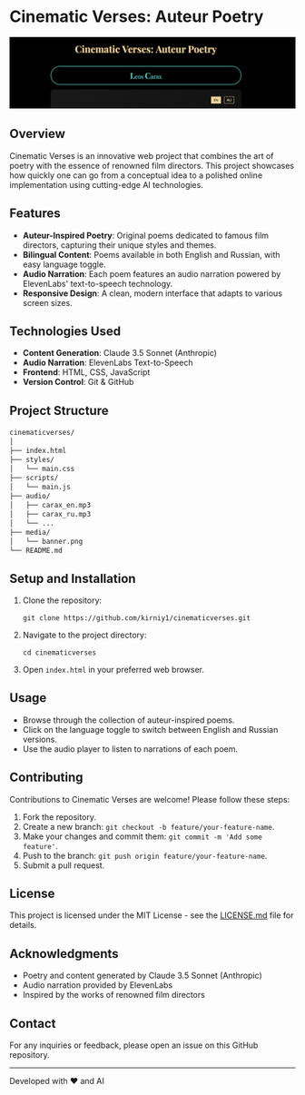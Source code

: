 # Cinematic Verses: Auteur Poetry

![Cinematic Verses Banner](/media/banner.png)

## Overview

Cinematic Verses is an innovative web project that combines the art of poetry with the essence of renowned film directors. This project showcases how quickly one can go from a conceptual idea to a polished online implementation using cutting-edge AI technologies.

## Features

- **Auteur-Inspired Poetry**: Original poems dedicated to famous film directors, capturing their unique styles and themes.
- **Bilingual Content**: Poems available in both English and Russian, with easy language toggle.
- **Audio Narration**: Each poem features an audio narration powered by ElevenLabs' text-to-speech technology.
- **Responsive Design**: A clean, modern interface that adapts to various screen sizes.

## Technologies Used

- **Content Generation**: Claude 3.5 Sonnet (Anthropic)
- **Audio Narration**: ElevenLabs Text-to-Speech
- **Frontend**: HTML, CSS, JavaScript
- **Version Control**: Git & GitHub

## Project Structure

```
cinematicverses/
│
├── index.html
├── styles/
│   └── main.css
├── scripts/
│   └── main.js
├── audio/
│   ├── carax_en.mp3
│   ├── carax_ru.mp3
│   └── ...
├── media/
│   └── banner.png
└── README.md
```

## Setup and Installation

1. Clone the repository:
   ```
   git clone https://github.com/kirniy1/cinematicverses.git
   ```
2. Navigate to the project directory:
   ```
   cd cinematicverses
   ```
3. Open `index.html` in your preferred web browser.

## Usage

- Browse through the collection of auteur-inspired poems.
- Click on the language toggle to switch between English and Russian versions.
- Use the audio player to listen to narrations of each poem.

## Contributing

Contributions to Cinematic Verses are welcome! Please follow these steps:

1. Fork the repository.
2. Create a new branch: `git checkout -b feature/your-feature-name`.
3. Make your changes and commit them: `git commit -m 'Add some feature'`.
4. Push to the branch: `git push origin feature/your-feature-name`.
5. Submit a pull request.

## License

This project is licensed under the MIT License - see the [LICENSE.md](LICENSE.md) file for details.

## Acknowledgments

- Poetry and content generated by Claude 3.5 Sonnet (Anthropic)
- Audio narration provided by ElevenLabs
- Inspired by the works of renowned film directors

## Contact

For any inquiries or feedback, please open an issue on this GitHub repository.

---

Developed with ❤️ and AI
